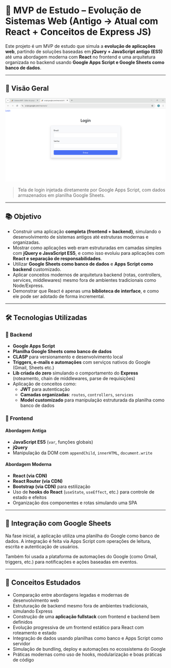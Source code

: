 # 🧪 MVP de Estudo – Evolução de Sistemas Web (Antigo → Atual com React + Conceitos de Express JS)

Este projeto é um MVP de estudo que simula a **evolução de aplicações web**, partindo de soluções baseadas em **jQuery + JavaScript antigo (ES5)** até uma abordagem moderna com **React** no frontend e uma arquitetura organizada no backend usando **Google Apps Script e Google Sheets como banco de dados**.

---

## 📸 Visão Geral

![Screenshot do sistema](./docs/screenshot.png)

> Tela de login injetada diretamente por Google Apps Script, com dados armazenados em planilha Google Sheets.

---

## 📚 Objetivo

- Construir uma aplicação **completa (frontend + backend)**, simulando o desenvolvimento de sistemas antigos até estruturas modernas e organizadas.
- Mostrar como aplicações web eram estruturadas em camadas simples com **jQuery e JavaScript ES5**, e como isso evoluiu para aplicações com **React e separação de responsabilidades**.
- Utilizar **Google Sheets como banco de dados** e **Apps Script como backend** customizado.
- Aplicar conceitos modernos de arquitetura backend (rotas, controllers, services, middlewares) mesmo fora de ambientes tradicionais como Node/Express.
- Demonstrar que React é apenas uma **biblioteca de interface**, e como ele pode ser adotado de forma incremental.

---

## 🛠 Tecnologias Utilizadas

### 🧩 Backend
- **Google Apps Script**
- **Planilha Google Sheets como banco de dados**
- **CLASP** para versionamento e desenvolvimento local
- **Triggers, e-mails e automações** com serviços nativos do Google (Gmail, Sheets etc.)
- **Lib criada do zero** simulando o comportamento do **Express** (roteamento, chain de middlewares, parse de requisições)
- Aplicação de conceitos como:
  - **JWT** para autenticação
  - **Camadas organizadas**: `routes`, `controllers`, `services`
  - **Model customizado** para manipulação estruturada da planilha como banco de dados

### 🎨 Frontend

#### Abordagem Antiga
- **JavaScript ES5** (`var`, funções globais)
- **jQuery**
- Manipulação da DOM com `appendChild`, `innerHTML`, `document.write`

#### Abordagem Moderna
- **React (via CDN)**
- **React Router (via CDN)**
- **Bootstrap (via CDN)** para estilização
- Uso de **hooks do React** (`useState`, `useEffect`, etc.) para controle de estado e efeitos
- Organização dos componentes e rotas simulando uma SPA

---

## 🔄 Integração com Google Sheets

Na fase inicial, a aplicação utiliza uma planilha do Google como banco de dados. A integração é feita via Apps Script com operações de leitura, escrita e autenticação de usuários.

Também foi usada a plataforma de automações do Google (como Gmail, triggers, etc.) para notificações e ações baseadas em eventos.

---

## 🧠 Conceitos Estudados

- Comparação entre abordagens legadas e modernas de desenvolvimento web
- Estruturação de backend mesmo fora de ambientes tradicionais, simulando Express
- Construção de uma **aplicação fullstack** com frontend e backend bem definidos
- Evolução progressiva de um frontend estático para React com roteamento e estado
- Integração de dados usando planilhas como banco e Apps Script como servidor
- Simulação de bundling, deploy e automações no ecossistema do Google
- Práticas modernas como uso de hooks, modularização e boas práticas de código
